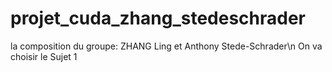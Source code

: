 # projet_cuda_zhang_stedeschrader

la composition du groupe: ZHANG Ling et Anthony Stede-Schrader\n
On va choisir le Sujet 1